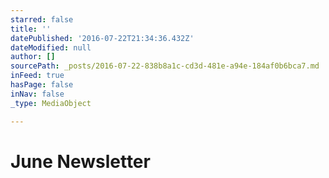 ```yaml
---
starred: false
title: ''
datePublished: '2016-07-22T21:34:36.432Z'
dateModified: null
author: []
sourcePath: _posts/2016-07-22-838b8a1c-cd3d-481e-a94e-184af0b6bca7.md
inFeed: true
hasPage: false
inNav: false
_type: MediaObject

---
```

# June Newsletter